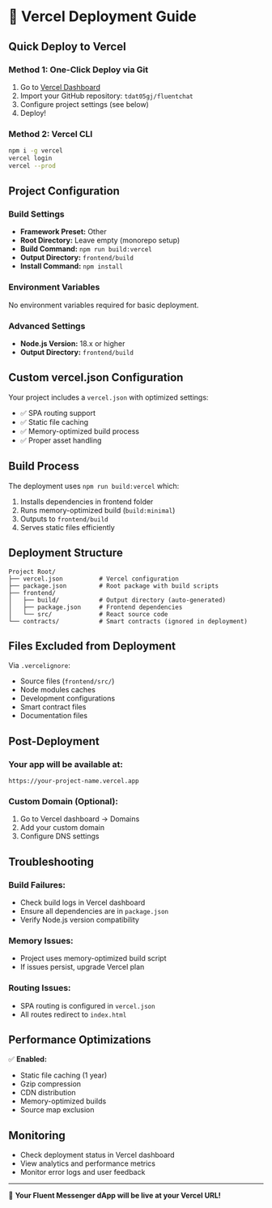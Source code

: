 # 🚀 Vercel Deployment Guide

## Quick Deploy to Vercel

### Method 1: One-Click Deploy via Git
1. Go to [Vercel Dashboard](https://vercel.com/new)
2. Import your GitHub repository: `tdat05gj/fluentchat`
3. Configure project settings (see below)
4. Deploy!

### Method 2: Vercel CLI
```bash
npm i -g vercel
vercel login
vercel --prod
```

## Project Configuration

### Build Settings
- **Framework Preset:** Other
- **Root Directory:** Leave empty (monorepo setup)
- **Build Command:** `npm run build:vercel`
- **Output Directory:** `frontend/build`
- **Install Command:** `npm install`

### Environment Variables
No environment variables required for basic deployment.

### Advanced Settings
- **Node.js Version:** 18.x or higher
- **Output Directory:** `frontend/build`

## Custom vercel.json Configuration

Your project includes a `vercel.json` with optimized settings:
- ✅ SPA routing support
- ✅ Static file caching
- ✅ Memory-optimized build process
- ✅ Proper asset handling

## Build Process

The deployment uses `npm run build:vercel` which:
1. Installs dependencies in frontend folder
2. Runs memory-optimized build (`build:minimal`)
3. Outputs to `frontend/build`
4. Serves static files efficiently

## Deployment Structure

```
Project Root/
├── vercel.json          # Vercel configuration
├── package.json         # Root package with build scripts
├── frontend/
│   ├── build/           # Output directory (auto-generated)
│   ├── package.json     # Frontend dependencies
│   └── src/             # React source code
└── contracts/           # Smart contracts (ignored in deployment)
```

## Files Excluded from Deployment

Via `.vercelignore`:
- Source files (`frontend/src/`)
- Node modules caches
- Development configurations
- Smart contract files
- Documentation files

## Post-Deployment

### Your app will be available at:
`https://your-project-name.vercel.app`

### Custom Domain (Optional):
1. Go to Vercel dashboard → Domains
2. Add your custom domain
3. Configure DNS settings

## Troubleshooting

### Build Failures:
- Check build logs in Vercel dashboard
- Ensure all dependencies are in `package.json`
- Verify Node.js version compatibility

### Memory Issues:
- Project uses memory-optimized build script
- If issues persist, upgrade Vercel plan

### Routing Issues:
- SPA routing is configured in `vercel.json`
- All routes redirect to `index.html`

## Performance Optimizations

✅ **Enabled:**
- Static file caching (1 year)
- Gzip compression
- CDN distribution
- Memory-optimized builds
- Source map exclusion

## Monitoring

- Check deployment status in Vercel dashboard
- View analytics and performance metrics
- Monitor error logs and user feedback

---

🎉 **Your Fluent Messenger dApp will be live at your Vercel URL!**
